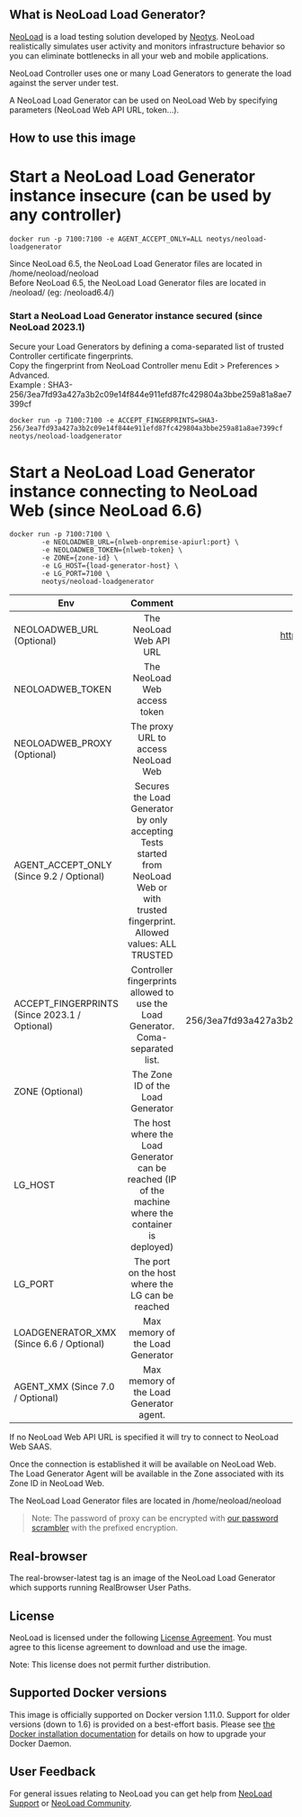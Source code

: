 What is NeoLoad Load Generator?
--------------------------
[NeoLoad](https://www.neotys.com/redirect/redirect.php?target=overview) is a load testing solution developed by [Neotys](https://www.neotys.com). NeoLoad realistically simulates user activity and monitors infrastructure behavior so you can eliminate bottlenecks in all your web and mobile applications.

NeoLoad Controller uses one or many Load Generators to generate the load against the server under test.

A NeoLoad Load Generator can be used on NeoLoad Web by specifying parameters (NeoLoad Web API URL, token...).

How to use this image
--------------------------
Start a NeoLoad Load Generator instance insecure (can be used by any controller)
=================

    docker run -p 7100:7100 -e AGENT_ACCEPT_ONLY=ALL neotys/neoload-loadgenerator

Since NeoLoad 6.5, the NeoLoad Load Generator files are located in /home/neoload/neoload \
Before NeoLoad 6.5, the NeoLoad Load Generator files are located in /neoload<VERSION>/ (eg: /neoload6.4/)

### Start a NeoLoad Load Generator instance secured (since NeoLoad 2023.1)
Secure your Load Generators by defining a coma-separated list of trusted Controller certificate fingerprints. \
Copy the fingerprint from NeoLoad Controller menu Edit > Preferences > Advanced. \
Example : SHA3-256/3ea7fd93a427a3b2c09e14f844e911efd87fc429804a3bbe259a81a8ae7399cf

    docker run -p 7100:7100 -e ACCEPT_FINGERPRINTS=SHA3-256/3ea7fd93a427a3b2c09e14f844e911efd87fc429804a3bbe259a81a8ae7399cf neotys/neoload-loadgenerator

Start a NeoLoad Load Generator instance connecting to NeoLoad Web (since NeoLoad 6.6)
=================

    docker run -p 7100:7100 \
            -e NEOLOADWEB_URL={nlweb-onpremise-apiurl:port} \
            -e NEOLOADWEB_TOKEN={nlweb-token} \
            -e ZONE={zone-id} \
            -e LG_HOST={load-generator-host} \
            -e LG_PORT=7100 \
            neotys/neoload-loadgenerator


| Env                                           | Comment | Example |
|-----------------------------------------------| :---------------------------------------------: | :----------------: |
| NEOLOADWEB_URL (Optional)                     | The NeoLoad Web API URL | http://neoloadweb.mycompany.com:1081 |
| NEOLOADWEB_TOKEN                              | The NeoLoad Web access token | myToken |
| NEOLOADWEB_PROXY (Optional)                   | The proxy URL to access NeoLoad Web | http://login:password@myproxy |
| AGENT_ACCEPT_ONLY (Since 9.2 / Optional)      | Secures the Load Generator by only accepting Tests started from NeoLoad Web or with trusted fingerprint. Allowed values: ALL TRUSTED | TRUSTED |
| ACCEPT_FINGERPRINTS (Since 2023.1 / Optional) | Controller fingerprints allowed to use the Load Generator. Coma-separated list. | SHA3-256/3ea7fd93a427a3b2c09e14f844e911efd87fc429804a3bbe259a81a8ae7399cf |
| ZONE (Optional)                               | The Zone ID of the Load Generator | myZoneId |
| LG_HOST                                       | The host where the Load Generator can be reached (IP of the machine where the container is deployed) | lg.mycompany |
| LG_PORT                                       | The port on the host where the LG can be reached | 7100 |
| LOADGENERATOR_XMX (Since 6.6 / Optional)      | Max memory of the Load Generator | -Xmx2048m |
| AGENT_XMX (Since 7.0 / Optional)              | Max memory of the Load Generator agent. | -Xmx256m |

If no NeoLoad Web API URL is specified it will try to connect to NeoLoad Web SAAS.


Once the connection is established it will be available on NeoLoad Web.
The Load Generator Agent will be available in the Zone associated with its Zone ID in NeoLoad Web.

The NeoLoad Load Generator files are located in /home/neoload/neoload

> Note: The password of proxy can be encrypted with [our password scrambler](https://www.neotys.com/redirect/redirect.php?target=docpage&reference=passwordscrambler) with the prefixed encryption.

Real-browser
------------
The real-browser-latest tag is an image of the NeoLoad Load Generator which supports running RealBrowser User Paths.

License
---------
NeoLoad is licensed under the following [License Agreement](https://www.neotys.com/redirect/redirect.php?target=eula). You must agree to this license agreement to download and use the image.

Note: This license does not permit further distribution.

Supported Docker versions
--------------------------------
This image is officially supported on Docker version 1.11.0.
Support for older versions (down to 1.6) is provided on a best-effort basis.
Please see [the Docker installation documentation](https://docs.docker.com/installation/) for details on how to upgrade your Docker Daemon.

User Feedback
------------------
For general issues relating to NeoLoad you can get help from [NeoLoad Support](https://www.neotys.com/redirect/redirect.php?target=support.global) or [NeoLoad Community](https://www.neotys.com/redirect/redirect.php?target=answers).